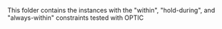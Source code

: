 This folder contains the instances with the "within", "hold-during", and "always-within" constraints tested with OPTIC
